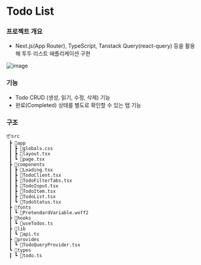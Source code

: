 # Todo List

### 프로젝트 개요
 - Next.js(App Router), TypeScript, Tanstack Query(react-query) 등을 활용해 투두 리스트 애플리케이션 구현

![image](https://github.com/user-attachments/assets/3298a645-dc87-4882-a1a9-ba7d6ceb80b2)

### 기능
 
 - Todo CRUD (생성, 읽기, 수정, 삭제) 기능
 - 완료(Completed) 상태를 별도로 확인할 수 있는 탭 기능

### 구조
```
📦src
 ┣ 📂app
 ┃ ┣ 📜globals.css
 ┃ ┣ 📜layout.tsx
 ┃ ┗ 📜page.tsx
 ┣ 📂components
 ┃ ┣ 📜Loading.tsx
 ┃ ┣ 📜TodoClient.tsx
 ┃ ┣ 📜TodoFilterTabs.tsx
 ┃ ┣ 📜TodoInput.tsx
 ┃ ┣ 📜TodoItem.tsx
 ┃ ┣ 📜TodoList.tsx
 ┃ ┗ 📜TodoStatus.tsx
 ┣ 📂fonts
 ┃ ┗ 📜PretendardVariable.woff2
 ┣ 📂hooks
 ┃ ┗ 📜useTodos.ts
 ┣ 📂lib
 ┃ ┗ 📜api.ts
 ┣ 📂provides
 ┃ ┗ 📜TodoQueryProvider.tsx
 ┗ 📂types
 ┃ ┗ 📜todo.ts
```
